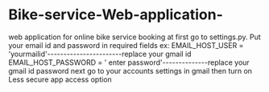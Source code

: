# Bike-service-Web-application-
web application for online bike service booking
at first go to settings.py.
Put your email id and password in required fields
ex:
   EMAIL_HOST_USER = 'yourmailid'-----------------------replace your gmail id 
   EMAIL_HOST_PASSWORD = ' enter password'--------------replace your gmail id password
next go to your accounts settings in gmail then turn on Less secure app access option




